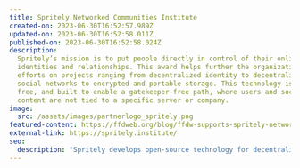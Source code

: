 ```yaml
---
title: Spritely Networked Communities Institute
created-on: 2023-06-30T16:52:57.989Z
updated-on: 2023-06-30T16:52:58.011Z
published-on: 2023-06-30T16:52:58.024Z
description:
  Spritely’s mission is to put people directly in control of their online
  identities and relationships. This award helps further the organization’s
  efforts on projects ranging from decentralized identity to decentralized
  social networks to encrypted and portable storage. This technology is open,
  free, and built to enable a gatekeeper-free path, where users and social
  content are not tied to a specific server or company.
image:
  src: /assets/images/partnerlogo_spritely.png
featured-content: https://ffdweb.org/blog/ffdw-supports-spritely-networked-communities-institute-to-develop-decentralized-social-media
external-link: https://spritely.institute/
seo:
  description: "Spritely develops open-source technology for decentralized identity and social networks, empowering users to control their online presence without corporate gatekeepers."
---
```

